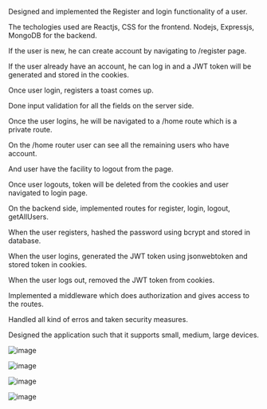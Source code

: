 Designed and implemented the Register and login functionality of a user.

The techologies used are Reactjs, CSS for the frontend. Nodejs, Expressjs, MongoDB for the backend.

If the user is new, he can create account by navigating to /register page.

If the user already have an account, he can log in and a JWT token will be generated and stored in the cookies.

Once user login, registers a toast comes up.

Done input validation for all the fields on the server side.

Once the user logins, he will be navigated to a /home route which is a private route.

On the /home router user can see all the remaining users who have account.

And user have the facility to logout from the page.

Once user logouts, token will be deleted from the cookies and user navigated to login page.


On the backend side, implemented routes for register, login, logout, getAllUsers.

When the user registers, hashed the password using bcrypt and stored in database.

When the user logins, generated the JWT token using jsonwebtoken and stored token in cookies.

When the user logs out, removed the JWT token from cookies.

Implemented a middleware which does authorization and gives access to the routes.


Handled all kind of erros and taken security measures.

Designed the application such that it supports small, medium, large devices.

![image](https://github.com/Vyshnavi-vk/Wanderon-Assignment/assets/116080577/ad927394-eb95-4793-9f4c-d4970a03568f)

![image](https://github.com/Vyshnavi-vk/Wanderon-Assignment/assets/116080577/1e9adbbd-7245-473e-a67b-8c7cb9f41d89)

![image](https://github.com/Vyshnavi-vk/Wanderon-Assignment/assets/116080577/9ce50271-455d-4658-b67d-8fb8bb39ca16)

![image](https://github.com/Vyshnavi-vk/Wanderon-Assignment/assets/116080577/cb2cd8b3-f7b3-4502-8119-724c2f99c26c)







